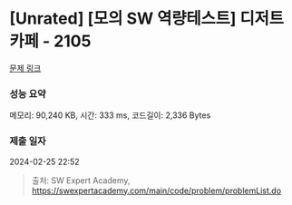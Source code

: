 # [Unrated] [모의 SW 역량테스트] 디저트 카페 - 2105 

[문제 링크](https://swexpertacademy.com/main/code/problem/problemDetail.do?contestProbId=AV5VwAr6APYDFAWu) 

### 성능 요약

메모리: 90,240 KB, 시간: 333 ms, 코드길이: 2,336 Bytes

### 제출 일자

2024-02-25 22:52



> 출처: SW Expert Academy, https://swexpertacademy.com/main/code/problem/problemList.do